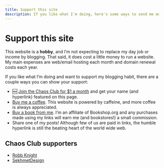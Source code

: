 ```yaml
---
title: Support this site
description: If you like what I'm doing, here's some ways to send me money.
---
```


# Support this site

This website is a **hobby**, and I’m not expecting to replace my day job or income by blogging. That said, it does cost a little money to run a website. My main expenses are web/email hosting each month and domain renewal costs each&nbsp;year.

If you like what I’m doing and want to support my blogging habit, there are a couple ways you can show your&nbsp;support:

<ul>
    <li>🆕 <a href="https://ko-fi.com/summary/1716455c-164b-4a91-9761-7335be8d0b59">Join the Chaos Club for $1 a month</a> and get your name (and hyperlink) featured on this page.</li>
    <li><a href="https://ko-fi.com/nsmsn">Buy me a coffee</a>. This website is powered by caffeine, and more coffee is always appreciated.</li>
    <li><a href="https://bookshop.org/shop/nsmsn">Buy a book from me</a>. I’m an affiliate of Bookshop.org and any purchases made using my links will earn me (and bookstores!) a small commission.</li>
    <li>Share one of my posts! Although few of us are paid in links, the humble hyperlink is still the beating heart of the world wide&nbsp;web.</li>
</ul>

## Chaos Club supporters

<ul class="list-unstyled">
<li><a href="https://rknight.me/">Robb Knight</a></li>
<li><a href="https://sekhmetdesign.thegeekcartel.com/">SekhmetDesign</a></li>
</ul>